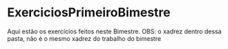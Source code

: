 # ExerciciosPrimeiroBimestre
Aqui estão os exercícios feitos neste Bimestre. OBS: o xadrez dentro dessa pasta, não é o mesmo xadrez do trabalho do bimestre 
